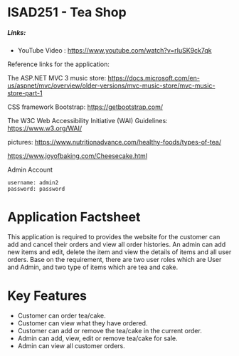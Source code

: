 
# ISAD251 - Tea Shop

##### Links:
- YouTube Video : https://www.youtube.com/watch?v=rIuSK9ck7qk


Reference links for the application:


The ASP.NET MVC 3 music store:
https://docs.microsoft.com/en-us/aspnet/mvc/overview/older-versions/mvc-music-store/mvc-music-store-part-1

CSS framework Bootstrap: 
https://getbootstrap.com/

The W3C Web Accessibility Initiative (WAI) Guidelines:
https://www.w3.org/WAI/

pictures:
https://www.nutritionadvance.com/healthy-foods/types-of-tea/

https://www.joyofbaking.com/Cheesecake.html


Admin Account

    username: admin2
    password: password

# Application Factsheet
This application is required to provides the website for the customer can add and cancel their orders and view all order histories. An admin can add new items and edit, delete the item and view the details of items and all user orders. 
Base on the requirement, there are two user roles which are User and Admin, and two type of items which are tea and cake. 

# Key Features
-	Customer can order tea/cake.
-	Customer can view what they have ordered.
-	Customer can add or remove the tea/cake in the current order.
-	Admin can add, view, edit or remove tea/cake for sale.
-	Admin can view all customer orders.
